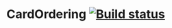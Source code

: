 # CardOrdering [![Build status](https://ci.appveyor.com/api/projects/status/sep9xt26d5efcw23?svg=true)](https://ci.appveyor.com/project/Natali8686/cardordering)
